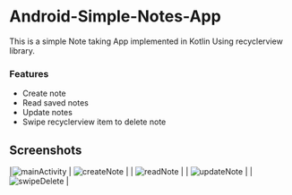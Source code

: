 # Android-Simple-Notes-App
This is a simple Note taking App implemented in Kotlin Using recyclerview library.
### Features
- Create note
- Read saved notes
- Update notes
- Swipe recyclerview item to delete note
## Screenshots
|![mainActivity](https://user-images.githubusercontent.com/42119641/83104447-762cc800-a0c1-11ea-8e64-9985aa294be8.png) | ![createNote](https://user-images.githubusercontent.com/42119641/83104544-a5dbd000-a0c1-11ea-8ff4-a4229dda6b07.png) |
| ![readNote](https://user-images.githubusercontent.com/42119641/83104553-ae340b00-a0c1-11ea-9c21-1dcfa9f03108.png) |
| ![updateNote](https://user-images.githubusercontent.com/42119641/83104573-b55b1900-a0c1-11ea-9d86-3d9a5be1abc9.png) |
| ![swipeDelete](https://user-images.githubusercontent.com/42119641/83104600-c0ae4480-a0c1-11ea-8537-acc1f39fbc39.png) |


